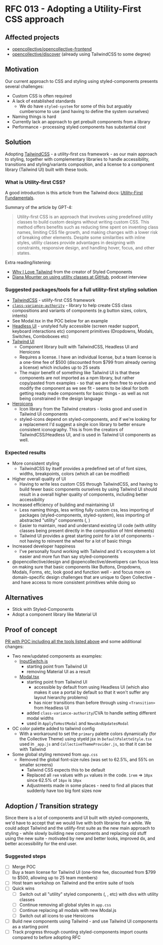 # RFC 013 - Adopting a Utility-First CSS approach

## Affected projects

- [opencollective/opencollective-frontend](https://github.com/opencollective/opencollective-frontend)
- [opencollective/discover](https://github.com/opencollective/discover) (already using TailwindCSS to some degree)

## Motivation

Our current approach to CSS and styling using styled-components presents several challenges:

- Custom CSS is often required
- A lack of established standards
  - We do have `styled-system` for some of this but arguably cumbersome to use (and having to define the system ourselves)
- Naming things is hard
- Currently lack an approach to get prebuilt components from a library
- Performance - processing styled components has substantial cost

## Solution

Adopting [TailwindCSS](https://tailwindcss.com/) - a utility-first css framework - as our main approach to styling, together with complementary libraries to handle accessibility, transitions and styling/variants composition, and a license to a component library (Tailwind UI) built with these tools.

### What is Utility-first CSS?

A good introduction is this article from the Tailwind docs: [Utility-First Fundamentals](https://tailwindcss.com/docs/utility-first).

Summary of the article by GPT-4:

> Utility-first CSS is an approach that involves using predefined utility classes to build custom designs without writing custom CSS. This method offers benefits such as reducing time spent on inventing class names, limiting CSS file growth, and making changes with a lower risk of breaking other elements. Despite some similarities with inline styles, utility classes provide advantages in designing with constraints, responsive design, and handling hover, focus, and other states.

Extra reading/listening:

- [Why I Love Tailwind](https://mxstbr.com/thoughts/tailwind/) from the creator of Styled Components
- [Diana Mounter on using utility classes at GitHub](https://fullstackradio.com/75), podcast interview

### Suggested packages/tools for a full utility-first styling solution

- [TailwindCSS](https://tailwindcss.com/) - utilify-first CSS framework
- [`class-variance-authority`](https://cva.style/docs) - library to help create CSS class compositions and variants of components (e.g button sizes, colors, intents)
- See Modal.tsx in the POC below for an example
- [Headless UI](https://headlessui.com/) - unstyled fully accessible (screen reader support, keyboard interactions etc) component primitives (Dropdowns, Modals, Switches, Comboboxes etc)
- [Tailwind UI](https://tailwindui.com/)
  - Component library built with TailwindCSS, Headless UI and Heroicons
  - Requires a license. I have an individual license, but a team license is a one-time fee of $500 (discounted from $799 from already owning a license) which includes up to 25 seats
  - The major benefit of something like Tailwind UI is that these components are not imported as a npm library, but rather copy/pasted from examples - so that we are then free to evolve and modify the component as we see fit - seems to be ideal for both getting ready made components for basic things - as well as not being constrained in the design language
- [Heroicons](https://heroicons.com/)
  - Icon library from the Tailwind creators - looks good and used in Tailwind UI components
  - styled-icons depend on styled-components, and if we're looking for a replacement I'd suggest a single icon library to better ensure consistent iconography. This is from the creators of TailwindCSS/Headless UI, and is used in Tailwind UI components as well.

### Expected results

- More consistent styling
  - TailwindCSS by itself provides a predefined set of of font sizes, widths, breakpoints, colors (which all can be modified)
- Higher overall quality of UI
  - Having to write less custom CSS through TailwindCSS, and having to build fewer basic components ourselves by using Tailwind UI should result in a overall higher quality of components, including better accessibility
- Increased efficiency of building and maintaining UI
  - Less naming things, less writing fully custom css, less importing of packages (styled-components, styled-system), less importing of abstracted "utility" components (<Grid />, <Flex/>)
  - Easier to maintain, read and understand existing UI code (with utility classes being present directly in the composition of html elements)
  - Tailwind UI provides a great starting point for a lot of components - not having to reinvent the wheel for a lot of basic things
- Increased developer happiness
  - I've personally found working with Tailwind and it's ecosystem a lot easier and more fun than say styled-components
- @opencollective/design and @opencollective/developers can focus less on making sure that basic components like Buttons, Dropdowns, Modals, Forms, etc, look good and function well - and focus more on domain-specific design challenges that are unique to Open Collective - and have access to more consistent primitives while doing so

## Alternatives

- Stick with Styled-Components
- Adopt a component library like Material UI

## Proof of concept

[PR with POC including all the tools listed above](https://github.com/opencollective/opencollective-frontend/pull/8827) and some additional changes:
- Two new/updated components as examples:
  - [InputSwitch.js](https://github.com/opencollective/opencollective-frontend/blob/ad360b3c1f3e83e618f29e9a5900967c90283087/components/InputSwitch.js)
    - starting point from Tailwind UI
    - removing Material UI as a result
  - [Modal.tsx](https://github.com/opencollective/opencollective-frontend/blob/ad360b3c1f3e83e618f29e9a5900967c90283087/components/Modal.tsx)
    - starting point from Tailwind UI
      - accessible by default from using Headless UI (which also makes it use a portal by default so that it won't suffer any layout hierarchy problems)
      - has nicer transitions than before through using `<Transition>` from Headless UI
    - added `class-variance-authority`/CVA to handle setting different modal widths
    - used in `ApplyToHostModal` and `NewsAndUpdatesModal`
- OC color palette added to tailwind config
  - With a workaround to set the `primary` palette colors dynamically (for the Collective Theme) using styeld jsx in `DefaultPaletteStyle.tsx` used in `_app.js` and `CollectiveThemeProvider.js`, so that it can be with Tailwind
- Some global styling removed from `app.css`
  - Removed the global font-size rules (was set to 62.5%, and 55% on smaller screens)
    - Tailwind CSS expects this to be default
    - Replaced all `rem` values with `px` values in the code. `1rem` => `10px` since 62.5% of `16px` is `10px`
    - Adjustments made in some places - need to find all places that suddenly have too big font sizes now

## Adoption / Transition strategy

Since there is a lot of components and UI built with styled-components, we'd have to accept that we would live with both libraries for a while. We could adopt Tailwind and the utilify-first suite as the new main approach to styling - while slowly building new components and replacing old stuff using the new suite - motivated by new and better looks, improved dx, and better accessibility for the end user.

### Suggested steps

- [ ] Merge POC
- [ ] Buy a team license for Tailwind UI (one-time fee, discounted from $799 to $500, allowing up to 25 team members)
- [ ] Host team workshop on Tailwind and the entire suite of tools
- [ ] Quick wins
  - [ ] Switch out all "utility" styled components (<Grid />, <Box />, <Flex /> etc) with divs with utility classes
  - [ ] Continue removing all global styles in `app.css`
  - [ ] Continue replacing all modals with new Modal.js
  - [ ] Switch out all icons to use Heroicons
- [ ] Build new components using Tailwind - and use Tailwind UI components as a starting point
- [ ] Track progress through counting styled-components import counts compared to before adopting RFC
